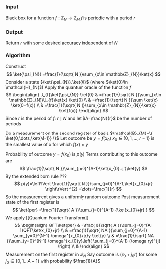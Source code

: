 ### Input
Black box for a function $f:\mathbb{Z}_{N}\to \mathbb{Z}_{M}$
$f$ is periodic with a period $r$ 
### Output
Return $r$ with some desired accuracy independent of $N$ 

### Algorithm
Construct
$$
\ket{\psi_{N}} =\frac{1}{\sqrt{ N }}\sum_{x\in \mathbb{Z}_{N}}\ket{x} 
$$
Consider a state $\ket{\psi_{N}}.\ket{0}$ (where $\ket{0}\in \mathcal{H}_{N}$)
Apply the quantum oracle of the function $f$ 
$$
\begin{align}
U_{f}\ket{\psi_{N}} \ket{0}  & =\frac{1}{\sqrt{ N }}\sum_{x\in \mathbb{Z}_{N}}U_{f}\ket{x} \ket{0}  \\
 & =\frac{1}{\sqrt{ N }}\sum \ket{x} \ket{0+f(x)}  \\
 & =\frac{1}{\sqrt{ N }}\sum_{x\in \mathbb{Z}_{N}}\ket{x} \ket{f(x)} 
\end{align}
$$
Since $r$ is the period of $f$:
$r\mid N$ and let $A=\frac{N}{r}$ be the number of periods

Do a measurement on the second register of basis $\mathcal{B}_{M}=\{ \ket{0,\dots,\ket{M-1}} \}$
Let outcome be $y=f(x_{0})$
$x_{0}\in \{ 0,1,\dots,r-1 \}$ is the smallest value of $x$ for which $f(x)=y$

Probability of outcome $y=f(x_{0})$ is $p(y)$
Terms contributing to this outcome are
$$
\frac{1}{\sqrt{ N }}\sum_{j=0}^{A-1}\ket{x_{0}+jr}\ket{y}
$$
By the extended born rule ??? 
$$
p(y)=\left\lVert  \frac{1}{\sqrt{ N }}\sum_{j=0}^{A-1}\ket{x_{0}+jr}   \right\rVert ^{2} =\dots=\frac{1}{r}
$$
So the measurement gives a uniformly random outcome
Post measurement state of the first register is 
$$
\ket{per} =\frac{1}{\sqrt{ A }}\sum_{j=0}^{A-1} {\ket{x_{0}+jr} }
$$
We apply [[Quantum Fourier Transform]]
$$
\begin{align}
QFT\ket{per} &  =\frac{1}{\sqrt{ A }}\sum_{j=0}^{A-1}QFT\ket{x_{0}+jr}  \\
 & =\frac{1}{\sqrt{ NA }}\sum_{j=0}^{A-1} \sum_{y=0}^{N-1} \omega^{x_{0}+jr}y \ket{y}  \\
 & =\frac{1}{\sqrt{ NA }}\sum_{y=0}^{N-1} \omega^{x_{0}y}\left( \sum_{j=0}^{A-1} (\omega ry)^{j} \right) \\
 & 
\end{align}
$$
Measurement on the first register in $\mathcal{B}_{N}$ 
Say outcome is $(x_{0}+j_{0}r)$ for some $j_{0}\in \{ 0,1\dots A-1 \}$ with probability $\frac{1}{A}$